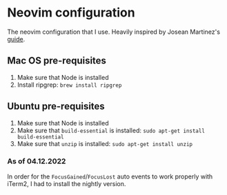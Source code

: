 # Neovim configuration

The neovim configuration that I use. Heavily inspired by Josean Martinez's
[guide](https://www.youtube.com/watch?v=vdn_pKJUda8).

## Mac OS pre-requisites

1. Make sure that Node is installed
2. Install ripgrep: `brew install ripgrep`

## Ubuntu pre-requisites

1. Make sure that Node is installed
2. Make sure that `build-essential` is installed: `sudo apt-get install build-essential`
3. Make sure that `unzip` is installed: `sudo apt-get install unzip`

### As of 04.12.2022

In order for the `FocusGained`/`FocusLost` auto events to work properly with
iTerm2, I had to install the nightly version.
